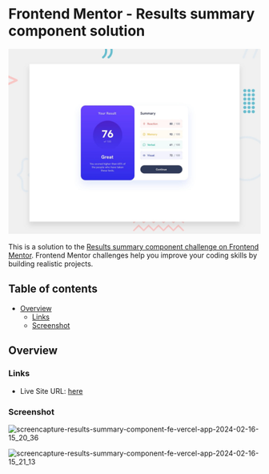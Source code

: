 # Frontend Mentor - Results summary component solution

![Design preview for the Recipe page coding challenge](./design/desktop-preview.jpg)

This is a solution to the [Results summary component challenge on Frontend Mentor](https://www.frontendmentor.io/challenges/results-summary-component-CE_K6s0maV). Frontend Mentor challenges help you improve your coding skills by building realistic projects. 

## Table of contents

- [Overview](#overview)
  - [Links](#links)
  - [Screenshot](#screenshot)


## Overview

### Links

- Live Site URL: [here](https://results-summary-component-fe.vercel.app/)

### Screenshot

![screencapture-results-summary-component-fe-vercel-app-2024-02-16-15_20_36](https://github.com/rhafaelc/results-summary-component-fe/assets/109317539/719da2df-ddad-40ae-9cdc-c94c06d02e3c)


![screencapture-results-summary-component-fe-vercel-app-2024-02-16-15_21_13](https://github.com/rhafaelc/results-summary-component-fe/assets/109317539/3e6e2dfb-caa6-43ef-b147-afc83dd99846)

